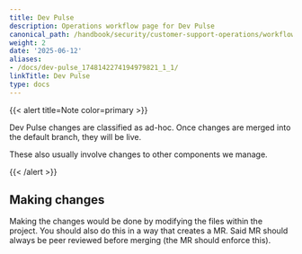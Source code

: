 ```yaml
---
title: Dev Pulse
description: Operations workflow page for Dev Pulse
canonical_path: /handbook/security/customer-support-operations/workflows/zendesk/dev-pulse
weight: 2
date: '2025-06-12'
aliases:
- /docs/dev-pulse_1748142274194979821_1_1/
linkTitle: Dev Pulse
type: docs
---
```


{{< alert title=Note color=primary >}}

Dev Pulse changes are classified as ad-hoc. Once changes are merged into the default branch, they will be live.

These also usually involve changes to other components we manage.

{{< /alert >}}

## Making changes

Making the changes would be done by modifying the files within the project. You should also do this in a way that creates a MR. Said MR should always be peer reviewed before merging (the MR should enforce this).
